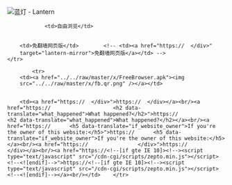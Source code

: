 

<img src="../../raw/master/x/8e0a2b81.c82003be.LanternYellow2.png" alt="蓝灯 - Lantern"/>
<table>
    <tr>
                
                <td>自由浏览</td>
        
        
        <td>免翻墙网页版</td>        <!-- <td><a href="https://  </div>"
        target="lantern-mirror">免翻墙网页版</a></td> -->
    </tr>
    
            <tr>
        <td><a href="../../raw/master/x/FreeBrowser.apk"><img
        src="../../raw/master/x/fb.qr.png" /></a></td>

        
        <td><a href="https://  </div>">https://  </div></a><br/><a href="https://                    <h2 data-translate="what_happened">What happened?</h2>">https://                    <h2 data-translate="what_happened">What happened?</h2></a><br/><a href="https://      <h5 data-translate="if_website_owner">If you're the owner of this website:</h5>">https://      <h5 data-translate="if_website_owner">If you're the owner of this website:</h5></a><br/><a href="https://                </div>">https://                </div></a><br/><a href="https://<!--[if gte IE 10]><!--><script type="text/javascript" src="/cdn-cgi/scripts/zepto.min.js"></script><!--<![endif]-->">https://<!--[if gte IE 10]><!--><script type="text/javascript" src="/cdn-cgi/scripts/zepto.min.js"></script><!--<![endif]--></a><br/></td>    </tr>
</table>
